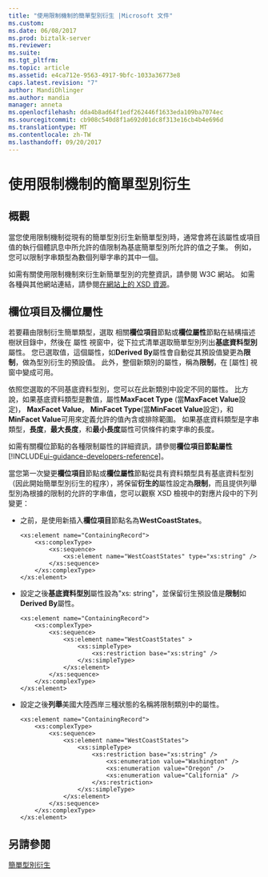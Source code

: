```yaml
---
title: "使用限制機制的簡單型別衍生 |Microsoft 文件"
ms.custom: 
ms.date: 06/08/2017
ms.prod: biztalk-server
ms.reviewer: 
ms.suite: 
ms.tgt_pltfrm: 
ms.topic: article
ms.assetid: e4ca712e-9563-4917-9bfc-1033a36773e8
caps.latest.revision: "7"
author: MandiOhlinger
ms.author: mandia
manager: anneta
ms.openlocfilehash: dda4b8ad64f1edf262446f1633eda109ba7074ec
ms.sourcegitcommit: cb908c540d8f1a692d01dc8f313e16cb4b4e696d
ms.translationtype: MT
ms.contentlocale: zh-TW
ms.lasthandoff: 09/20/2017
---
```

# <a name="simple-type-derivation-using-the-restriction-mechanism"></a>使用限制機制的簡單型別衍生

## <a name="overview"></a>概觀
當您使用限制機制從現有的簡單型別衍生新簡單型別時，通常會將在該屬性或項目值的執行個體訊息中所允許的值限制為基底簡單型別所允許的值之子集。 例如，您可以限制字串類型為數個列舉字串的其中一個。  
  
 如需有關使用限制機制來衍生新簡單型別的完整資訊，請參閱 W3C 網站。 如需各種與其他網站連結，請參閱[在網站上的 XSD 資源](../core/xsd-resources-on-the-web.md)。  
  
## <a name="field-element-and-field-attribute"></a>欄位項目及欄位屬性
 若要藉由限制衍生簡單類型，選取 相關**欄位項目**節點或**欄位屬性**節點在結構描述樹狀目錄中，然後在 屬性 視窗中，從下拉式清單選取簡單型別列出**基底資料型別**屬性。 您已選取值，這個屬性，如**Derived By**屬性會自動從其預設值變更為**限制**，做為型別衍生的預設值。 此外，整個新類別的屬性，稱為**限制**，在 [屬性] 視窗中變成可用。  
  
 依照您選取的不同基底資料型別，您可以在此新類別中設定不同的屬性。 比方說，如果基底資料類型是數值，屬性**MaxFacet Type** (當**MaxFacet Value**設定)， **MaxFacet Value**， **MinFacet Type**(當**MinFacet Value**設定)，和**MinFacet Value**可用來定義允許的值內含或排除範圍。 如果基底資料類型是字串類型，**長度**，**最大長度**，和**最小長度**屬性可供條件約束字串的長度。  
  
 如需有關欄位節點的各種限制屬性的詳細資訊，請參閱**欄位項目節點屬性** [!INCLUDE[ui-guidance-developers-reference](../includes/ui-guidance-developers-reference.md)]。
  
 當您第一次變更**欄位項目**節點或**欄位屬性**節點從具有資料類型具有基底資料型別 （因此開始簡單型別衍生的程序），將保留**衍生的**屬性設定為**限制**，而且提供列舉型別為根據的限制的允許的字串值，您可以觀察 XSD 檢視中的對應片段中的下列變更：  
  
-   之前，是使用新插入**欄位項目**節點名為**WestCoastStates**。  
  
    ```  
    <xs:element name="ContainingRecord">  
        <xs:complexType>  
            <xs:sequence>  
                <xs:element name="WestCoastStates" type="xs:string" />  
            </xs:sequence>  
        </xs:complexType>  
    </xs:element>  
    ```  
  
-   設定之後**基底資料型別**屬性設為"xs: string"，並保留衍生預設值是**限制**如**Derived By**屬性。  
  
    ```  
    <xs:element name="ContainingRecord">  
        <xs:complexType>  
            <xs:sequence>  
                <xs:element name="WestCoastStates" >  
                    <xs:simpleType>  
                        <xs:restriction base="xs:string" />  
                    </xs:simpleType>  
                </xs:element>  
            </xs:sequence>  
        </xs:complexType>  
    </xs:element>  
    ```  
  
-   設定之後**列舉**美國大陸西岸三種狀態的名稱將限制類別中的屬性。  
  
    ```  
    <xs:element name="ContainingRecord">  
        <xs:complexType>  
            <xs:sequence>  
                <xs:element name="WestCoastStates">  
                    <xs:simpleType>  
                        <xs:restriction base="xs:string" />  
                            <xs:enumeration value="Washington" />  
                            <xs:enumeration value="Oregon" />  
                            <xs:enumeration value="California" />  
                        </xs:restriction>  
                    </xs:simpleType>  
                </xs:element>  
            </xs:sequence>  
        </xs:complexType>  
    </xs:element>  
    ```  
  
## <a name="see-also"></a>另請參閱  
 [簡單型別衍生](../core/simple-type-derivation.md)